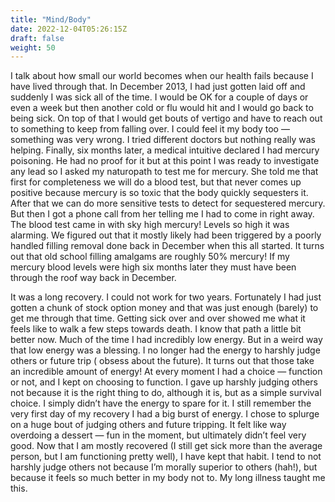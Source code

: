 ```yaml
---
title: "Mind/Body"
date: 2022-12-04T05:26:15Z
draft: false
weight: 50
---
```

I talk about how small our world becomes when our health fails because I have lived through that. In December 2013, I had just gotten laid off and suddenly I was sick all of the time. I would be OK for a couple of days or even a week but then another cold or flu would hit and I would go back to being sick. On top of that I would get bouts of vertigo and have to reach out to something to keep from falling over. I could feel it my body too — something was very wrong. I tried different doctors but nothing really was helping. Finally, six months later, a medical intuitive declared I had mercury poisoning. He had no proof for it but at this point I was ready to investigate any lead so I asked my naturopath to test me for mercury. She told me that first for completeness we will do a blood test, but that never comes up positive because mercury is so toxic that the body quickly sequesters it. After that we can do more sensitive tests to detect for sequestered mercury. But then I got a phone call from her telling me I had to come in right away. The blood test came in with sky high mercury! Levels so high it was alarming. We figured out that it mostly likely had been triggered by a poorly handled filling removal done back in December when this all started. It turns out that old school filling amalgams are roughly 50% mercury! If my mercury blood levels were high six months later they must have been through the roof way back in December. 

It was a long recovery. I could not work for two years. Fortunately I had just gotten a chunk of stock option money and that was just enough (barely) to get me through that time. Getting sick over and over showed me what it feels like to walk a few steps towards death. I know that path a little bit better now. Much of the time I had incredibly low energy. But in a weird way that low energy was a blessing. I no longer had the energy to harshly judge others or future trip ( obsess about the future). It turns out that those take an incredible amount of energy! At every moment I had a choice —  function or not, and I kept on choosing to function. I gave up harshly judging others not because it is the right thing to do, although it is, but as a simple survival choice. I simply didn’t have the energy to spare for it. I still remember the very first day of my recovery I had a big burst of energy. I chose to splurge on a huge bout of judging others and future tripping. It felt like way overdoing a dessert — fun in the moment, but ultimately didn’t feel very good. Now that I am mostly recovered (I still get sick more than the average person, but I am functioning pretty well), I have kept that habit. I tend to not harshly judge others not because I’m morally superior to others (hah!), but because it feels so much better in my body not to. My long illness taught me this.


